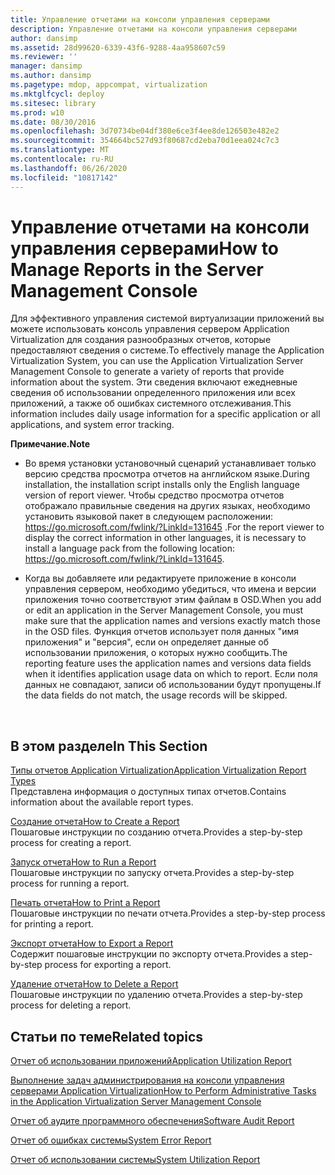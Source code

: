 ```yaml
---
title: Управление отчетами на консоли управления серверами
description: Управление отчетами на консоли управления серверами
author: dansimp
ms.assetid: 28d99620-6339-43f6-9288-4aa958607c59
ms.reviewer: ''
manager: dansimp
ms.author: dansimp
ms.pagetype: mdop, appcompat, virtualization
ms.mktglfcycl: deploy
ms.sitesec: library
ms.prod: w10
ms.date: 08/30/2016
ms.openlocfilehash: 3d70734be04df380e6ce3f4ee8de126503e482e2
ms.sourcegitcommit: 354664bc527d93f80687cd2eba70d1eea024c7c3
ms.translationtype: MT
ms.contentlocale: ru-RU
ms.lasthandoff: 06/26/2020
ms.locfileid: "10817142"
---
```

# <span data-ttu-id="adf79-103">Управление отчетами на консоли управления серверами</span><span class="sxs-lookup"><span data-stu-id="adf79-103">How to Manage Reports in the Server Management Console</span></span>


<span data-ttu-id="adf79-104">Для эффективного управления системой виртуализации приложений вы можете использовать консоль управления сервером Application Virtualization для создания разнообразных отчетов, которые предоставляют сведения о системе.</span><span class="sxs-lookup"><span data-stu-id="adf79-104">To effectively manage the Application Virtualization System, you can use the Application Virtualization Server Management Console to generate a variety of reports that provide information about the system.</span></span> <span data-ttu-id="adf79-105">Эти сведения включают ежедневные сведения об использовании определенного приложения или всех приложений, а также об ошибках системного отслеживания.</span><span class="sxs-lookup"><span data-stu-id="adf79-105">This information includes daily usage information for a specific application or all applications, and system error tracking.</span></span>

**<span data-ttu-id="adf79-106">Примечание.</span><span class="sxs-lookup"><span data-stu-id="adf79-106">Note</span></span>**  
-   <span data-ttu-id="adf79-107">Во время установки установочный сценарий устанавливает только версию средства просмотра отчетов на английском языке.</span><span class="sxs-lookup"><span data-stu-id="adf79-107">During installation, the installation script installs only the English language version of report viewer.</span></span> <span data-ttu-id="adf79-108">Чтобы средство просмотра отчетов отображало правильные сведения на других языках, необходимо установить языковой пакет в следующем расположении: <https://go.microsoft.com/fwlink/?LinkId=131645> .</span><span class="sxs-lookup"><span data-stu-id="adf79-108">For the report viewer to display the correct information in other languages, it is necessary to install a language pack from the following location: <https://go.microsoft.com/fwlink/?LinkId=131645>.</span></span>

-   <span data-ttu-id="adf79-109">Когда вы добавляете или редактируете приложение в консоли управления сервером, необходимо убедиться, что имена и версии приложения точно соответствуют этим файлам в OSD.</span><span class="sxs-lookup"><span data-stu-id="adf79-109">When you add or edit an application in the Server Management Console, you must make sure that the application names and versions exactly match those in the OSD files.</span></span> <span data-ttu-id="adf79-110">Функция отчетов использует поля данных "имя приложения" и "версия", если он определяет данные об использовании приложения, о которых нужно сообщить.</span><span class="sxs-lookup"><span data-stu-id="adf79-110">The reporting feature uses the application names and versions data fields when it identifies application usage data on which to report.</span></span> <span data-ttu-id="adf79-111">Если поля данных не совпадают, записи об использовании будут пропущены.</span><span class="sxs-lookup"><span data-stu-id="adf79-111">If the data fields do not match, the usage records will be skipped.</span></span>

 

## <span data-ttu-id="adf79-112">В этом разделе</span><span class="sxs-lookup"><span data-stu-id="adf79-112">In This Section</span></span>


<a href="" id="application-virtualization-report-types"></a>[<span data-ttu-id="adf79-113">Типы отчетов Application Virtualization</span><span class="sxs-lookup"><span data-stu-id="adf79-113">Application Virtualization Report Types</span></span>](application-virtualization-report-types.md)  
<span data-ttu-id="adf79-114">Представлена информация о доступных типах отчетов.</span><span class="sxs-lookup"><span data-stu-id="adf79-114">Contains information about the available report types.</span></span>

<a href="" id="how-to-create-a-report"></a>[<span data-ttu-id="adf79-115">Создание отчета</span><span class="sxs-lookup"><span data-stu-id="adf79-115">How to Create a Report</span></span>](how-to-create-a-reportserver.md)  
<span data-ttu-id="adf79-116">Пошаговые инструкции по созданию отчета.</span><span class="sxs-lookup"><span data-stu-id="adf79-116">Provides a step-by-step process for creating a report.</span></span>

<a href="" id="how-to-run-a-report"></a>[<span data-ttu-id="adf79-117">Запуск отчета</span><span class="sxs-lookup"><span data-stu-id="adf79-117">How to Run a Report</span></span>](how-to-run-a-reportserver.md)  
<span data-ttu-id="adf79-118">Пошаговые инструкции по запуску отчета.</span><span class="sxs-lookup"><span data-stu-id="adf79-118">Provides a step-by-step process for running a report.</span></span>

<a href="" id="how-to-print-a-report"></a>[<span data-ttu-id="adf79-119">Печать отчета</span><span class="sxs-lookup"><span data-stu-id="adf79-119">How to Print a Report</span></span>](how-to-print-a-reportserver.md)  
<span data-ttu-id="adf79-120">Пошаговые инструкции по печати отчета.</span><span class="sxs-lookup"><span data-stu-id="adf79-120">Provides a step-by-step process for printing a report.</span></span>

<a href="" id="how-to-export-a-report"></a>[<span data-ttu-id="adf79-121">Экспорт отчета</span><span class="sxs-lookup"><span data-stu-id="adf79-121">How to Export a Report</span></span>](how-to-export-a-reportserver.md)  
<span data-ttu-id="adf79-122">Содержит пошаговые инструкции по экспорту отчета.</span><span class="sxs-lookup"><span data-stu-id="adf79-122">Provides a step-by-step process for exporting a report.</span></span>

<a href="" id="how-to-delete-a-report"></a>[<span data-ttu-id="adf79-123">Удаление отчета</span><span class="sxs-lookup"><span data-stu-id="adf79-123">How to Delete a Report</span></span>](how-to-delete-a-reportserver.md)  
<span data-ttu-id="adf79-124">Пошаговые инструкции по удалению отчета.</span><span class="sxs-lookup"><span data-stu-id="adf79-124">Provides a step-by-step process for deleting a report.</span></span>

## <span data-ttu-id="adf79-125">Статьи по теме</span><span class="sxs-lookup"><span data-stu-id="adf79-125">Related topics</span></span>


[<span data-ttu-id="adf79-126">Отчет об использовании приложений</span><span class="sxs-lookup"><span data-stu-id="adf79-126">Application Utilization Report</span></span>](application-utilization-reportserver.md)

[<span data-ttu-id="adf79-127">Выполнение задач администрирования на консоли управления серверами Application Virtualization</span><span class="sxs-lookup"><span data-stu-id="adf79-127">How to Perform Administrative Tasks in the Application Virtualization Server Management Console</span></span>](how-to-perform-administrative-tasks-in-the-application-virtualization-server-management-console.md)

[<span data-ttu-id="adf79-128">Отчет об аудите программного обеспечения</span><span class="sxs-lookup"><span data-stu-id="adf79-128">Software Audit Report</span></span>](software-audit-reportserver.md)

[<span data-ttu-id="adf79-129">Отчет об ошибках системы</span><span class="sxs-lookup"><span data-stu-id="adf79-129">System Error Report</span></span>](system-error-reportserver.md)

[<span data-ttu-id="adf79-130">Отчет об использовании системы</span><span class="sxs-lookup"><span data-stu-id="adf79-130">System Utilization Report</span></span>](system-utilization-reportserver.md)

 

 





